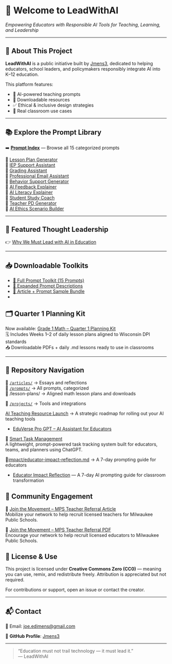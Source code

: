 # 🌟 Welcome to LeadWithAI  
*Empowering Educators with Responsible AI Tools for Teaching, Learning, and Leadership*

---

## 📌 About This Project

**LeadWithAI** is a public initiative built by [Jmens3](https://github.com/Jmens3), dedicated to helping educators, school leaders, and policymakers responsibly integrate AI into K–12 education.

This platform features:
- 🧠 AI-powered teaching prompts  
- 📄 Downloadable resources  
- ✅ Ethical & inclusive design strategies  
- 🎯 Real classroom use cases

---

## 📚 Explore the Prompt Library

➡️ [**Prompt Index**](prompt-index.md) — Browse all 15 categorized prompts

📂 [Lesson Plan Generator](prompts/lesson-plan-generator.md)  
📂 [IEP Support Assistant](prompts/iep-support-assistant.md)  
📂 [Grading Assistant](prompts/grading-assistant.md)  
📂 [Professional Email Assistant](prompts/professional-email-assistant.md)  
📂 [Behavior Support Generator](prompts/behavior-support-generator.md)  
📂 [AI Feedback Explainer](prompts/ai-feedback-explainer.md)  
📂 [AI Literacy Explainer](prompts/ai-literacy-explainer.md)  
📂 [Student Study Coach](prompts/ai-study-coach-reflection-guide.md)  
📂 [Teacher PD Generator](prompts/teacher-pd-generator.md)  
📂 [AI Ethics Scenario Builder](prompts/ai-ethics-scenario.md)

---

## 📝 Featured Thought Leadership

👉 [Why We Must Lead with AI in Education](articles/why-we-must-lead-with-ai.md)

---

## 📥 Downloadable Toolkits

- [📘 Full Prompt Toolkit (15 Prompts)](LeadWithAI_15_Prompts_Full_Document.pdf)  
- [📘 Expanded Prompt Descriptions](LeadWithAI_10_Prompts_Expanded.pdf)  
- [📘 Article + Prompt Sample Bundle](LeadWithAI_Article_and_Prompt.pdf)
- 
## 🗂️ Quarter 1 Planning Kit

Now available: [Grade 1 Math – Quarter 1 Planning Kit](lesson-plans/)  
🗓️ Includes Weeks 1–2 of daily lesson plans aligned to Wisconsin DPI standards  
📥 Downloadable PDFs + daily .md lessons ready to use in classrooms

---

## 🧭 Repository Navigation

📁 [`/articles/`](articles/) → Essays and reflections  
📁 [`/prompts/`](prompts/) → All prompts, categorized  
📁 /lesson-plans/ → Aligned math lesson plans and downloads
  
📁 [`/projects/`](projects/) → Tools and integrations

[AI Teaching Resource Launch](projects/ai-companion-launch-plan.md) → A strategic roadmap for rolling out your AI teaching tools

- [EduVerse Pro GPT – AI Assistant for Educators](./projects/eduverse-pro-gpt.md)

📁 [Smart Task Management](projects/smart-task-manager/README.md)  
A lightweight, prompt-powered task tracking system built for educators, teams, and planners using ChatGPT.


📁[impact/educator-impact-reflection.md](impact/educator-impact-reflection.md) → A 7-day prompting guide for educators

- [Educator Impact Reflection](impact/educator-impact-reflection.md) — A 7-day AI prompting guide for classroom transformation

## 📣 Community Engagement
 📢 [Join the Movement – MPS Teacher Referral Article](impact/join-the-movement.md)  
Mobilize your network to help recruit licensed teachers for Milwaukee Public Schools.

📣 [Join the Movement – MPS Teacher Referral PDF](impact/join-the-movement-safe.pdf)  
Encourage your network to help recruit licensed educators to Milwaukee Public Schools.


## 📜 License & Use

This project is licensed under **Creative Commons Zero (CC0)** — meaning you can use, remix, and redistribute freely. Attribution is appreciated but not required.

For contributions or support, open an issue or contact the creator.

---

## 📬 Contact

📧 Email: joe.edimens@gmail.com

🔗 **GitHub Profile**: [Jmens3](https://github.com/Jmens3)

---

> “Education must not trail technology — it must lead it.”  
> — LeadWithAI
